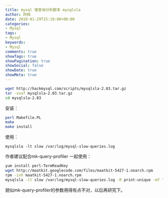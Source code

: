 ```yaml
---
title: mysql 慢查询分析脚本 mysqlsla
author: 阿辉
date: 2010-01-29T15:19:00+00:00
categories:
- Mysql
tags:
- Mysql
keywords:
- Mysql
comments: true
showTags: true
showPagination: true
showSocial: false
showDate: true
showMeta: true
---
```

```bash
wget http://hackmysql.com/scripts/mysqlsla-2.03.tar.gz
tar -xvaf mysqlsla-2.03.tar.gz 
cd mysqlsla-2.03
```

安装：
```bash  
perl Makefile.PL  
make  
make install
```
<!--more-->

使用：  
```
mysqlsla -lt slow /var/log/mysql-slow-queries.log
```
作者建议配合mk-query-profiler 一起使用：
```bash
yum install perl-TermReadKey
wget http://maatkit.googlecode.com/files/maatkit-5427-1.noarch.rpm
rpm -ivh maatkit-5427-1.noarch.rpm
mysqlsla -lt slow /var/log/mysql-slow-queries.log -R print-unique -mf "db=jewelpuzzle" -sf "+SELECT" | mk-query-profiler -separate -database jewelpuzzle
```
貌似mk-query-profiler的参数用得有点不对，以后再研究下。